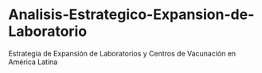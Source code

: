 # Analisis-Estrategico-Expansion-de-Laboratorio
Estrategia de Expansión de Laboratorios y Centros de  Vacunación en América Latina
